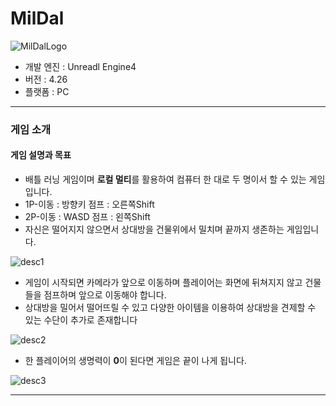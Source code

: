 # MilDal

![MilDalLogo](https://user-images.githubusercontent.com/21440957/63706639-e83e5b00-c86a-11e9-8895-19d2b55f0780.png)

- 개발 엔진 : Unreadl Engine4
- 버전 : 4.26
- 플랫폼 : PC

---

### **게임 소개**
#### 게임 설명과 목표
- 배틀 러닝 게임이며 **로컬 멀티**를 활용하여 컴퓨터 한 대로 두 명이서 할 수 있는 게임입니다.
- 1P-이동 : 방향키 점프 : 오른쪽Shift 
- 2P-이동 : WASD 점프 : 왼쪽Shift
- 자신은 떨어지지 않으면서 상대방을 건물위에서 밀치며 끝까지 생존하는 게임입니다. 

![desc1](https://user-images.githubusercontent.com/21440957/63706665-fdb38500-c86a-11e9-9ed0-4dcbb5c7a349.png)

- 게임이 시작되면 카메라가 앞으로 이동하며 플레이어는 화면에 뒤쳐지지 않고 건물들을 점프하며 앞으로 이동해야 합니다. 
- 상대방을 밀어서 떨어뜨릴 수 있고 다양한 아이템을 이용하여 상대방을 견제할 수 있는 수단이 추가로 존재합니다

![desc2](https://user-images.githubusercontent.com/21440957/63706771-381d2200-c86b-11e9-9846-146479fe112b.png)

- 한 플레이어의 생명력이 **0**이 된다면 게임은 끝이 나게 됩니다.

![desc3](https://user-images.githubusercontent.com/21440957/63706785-41a68a00-c86b-11e9-8113-cac77da82875.png)

---
